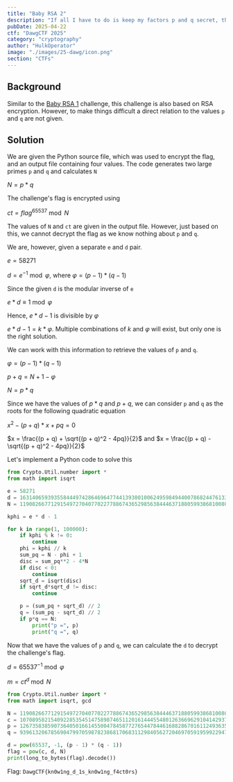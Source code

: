 ```yaml
---
title: "Baby RSA 2"
description: "If all I have to do is keep my factors p and q secret, then I can save computation time by sharing the same modulus between all my friends. I'll give them unique e and d pairs to encrypt and decrypt messages. Sounds secure to me!"
pubDate: 2025-04-22
ctf: "DawgCTF 2025"
category: "cryptography"
author: "HulkOperator"
image: "./images/25-dawg/icon.png"
section: "CTFs"
---
```


## Background

Similar to the [Baby RSA 1](/writeups/25-dawg-babyrsa1) challenge, this challenge is also based on RSA encryption. However, to make things difficult a direct relation to the values `p` and `q` are not given.

## Solution

We are given the Python source file, which was used to encrypt the flag, and an output file containing four values. 
The code generates two large primes `p` and `q` and calculates `N`

$N = p * q$

The challenge's flag is encrypted using

$ct = flag^65537 \bmod N$

The values of `N` and `ct` are given in the output file. However, just based on this, we cannot decrypt the flag as we know nothing about `p` and `q`.  

We are, however, given a separate `e` and `d` pair.

$e = 58271$

$d = e^{-1} \bmod \varphi$, where $\varphi = (p - 1) * (q - 1)$

Since the given `d` is the modular inverse of `e`

$e*d \equiv 1 \bmod \varphi$

Hence, $e * d -1$ is divisible by $\varphi$

$e * d - 1 = k * \varphi$. Multiple combinations of $k$ and $\varphi$ will exist, but only one is the right solution. 

We can work with this information to retrieve the values of `p` and `q`.

$\varphi = (p - 1) * (q - 1)$

$p + q = N + 1 - \varphi$

$N = p * q$

Since we have the values of $p*q$ and $p+q$, we can consider `p` and `q` as the roots for the following quadratic equation

$x^{2} - (p + q)*x + pq = 0$

$x = \frac{(p + q) + \sqrt{(p + q)^2 - 4pq}}{2}$ and $x = \frac{(p + q) - \sqrt{(p + q)^2 - 4pq}}{2}$

Let's implement a Python code to solve this

```py
from Crypto.Util.number import *
from math import isqrt

e = 58271
d = 16314065939355844497428646964774413938010062495984944007868244761330321449198604198404787327825341236658059256072790190934480082681534717838850610633320375625893501985237981407305284860652632590435055933317638416556532857376955427517397962124909869006289022084571993305966362498048396739334756594170449299859
N = 119082667712915497270407702277886743652985638444637188059938681008077058895935345765407160513555112013190751711213523389194925328565164667817570328474785391992857634832562389502866385475392702847788337877472422435555825872297998602400341624700149407637506713864175123267515579305109471947679940924817268027249

kphi = e * d - 1

for k in range(1, 100000):
    if kphi % k != 0:
        continue
    phi = kphi // k
    sum_pq = N - phi + 1
    disc = sum_pq**2 - 4*N
    if disc < 0:
        continue
    sqrt_d = isqrt(disc)
    if sqrt_d*sqrt_d != disc:
        continue

    p = (sum_pq + sqrt_d) // 2
    q = (sum_pq - sqrt_d) // 2
    if p*q == N:
        print("p =", p)
        print("q =", q)
```

Now that we have the values of `p` and `q`, we can calculate the `d` to decrypt the challenge's flag.

$d = 65537^{-1} \bmod \varphi$

$m = ct ^ d \bmod N$

```py
from Crypto.Util.number import *
from math import isqrt, gcd

N = 119082667712915497270407702277886743652985638444637188059938681008077058895935345765407160513555112013190751711213523389194925328565164667817570328474785391992857634832562389502866385475392702847788337877472422435555825872297998602400341624700149407637506713864175123267515579305109471947679940924817268027249
c = 107089582154092285354514758987465112016144455480126366962910414293721965682740674205100222823439150990299989680593179350933020427732386716386685052221680274283469481350106415150660410528574034324184318354089504379956162660478769613136499331243363223860893663583161020156316072996007464894397755058410931262938
p = 12673583859073640501661455004784587727654478446168828670161124936354757284691620326810620730841144377346099498240982811485371900565080834027555162227575467
q = 9396132067856904799705987823868170683112984056272046970591959922947051853868582057072505997173925740215078957901709486016878996439574126935354008510180947

d = pow(65537, -1, (p - 1) * (q - 1))
flag = pow(c, d, N)
print(long_to_bytes(flag).decode())
```

Flag: `DawgCTF{kn0w1ng_d_1s_kn0w1ng_f4ct0rs}`
